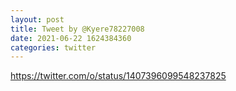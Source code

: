 ```yaml
--- 
layout: post 
title: Tweet by @Kyere78227008 
date: 2021-06-22 1624384360 
categories: twitter 
--- 
```

https://twitter.com/o/status/1407396099548237825